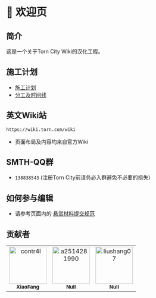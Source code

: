 # 🌆 欢迎页

## 简介

这是一个关于Torn City Wiki的汉化工程。

## 施工计划
* [施工计划](/welcome/dev_plans/README.md)
* [分工及时间线](welcome/dev_plans/job_assign.md)

## 英文Wiki站

```html
https://wiki.torn.com/wiki
```
- 页面布局及内容均来自官方Wiki

## SMTH-QQ群
- `138838543` (注册Torn City前请务必入群避免不必要的损失)

## 如何参与编辑
- 请参考页面内的 [悬赏材料提交规范](welcome/dev_rules/commit_rules.md)

## 贡献者
<!-- readme: collaborators,contributors -start -->
<table>
<tr>
    <td align="center">
        <a href="https://github.com/contr4l">
            <img src="https://avatars.githubusercontent.com/u/30452426?v=4" width="100;" alt="contr4l"/>
            <br />
            <sub><b>XiaoFang</b></sub>
        </a>
    </td>
    <td align="center">
        <a href="https://github.com/a2514281990">
            <img src="https://avatars.githubusercontent.com/u/55022133?v=4" width="100;" alt="a2514281990"/>
            <br />
            <sub><b>Null</b></sub>
        </a>
    </td>
    <td align="center">
        <a href="https://github.com/liushang07">
            <img src="https://avatars.githubusercontent.com/u/38568403?v=4" width="100;" alt="liushang07"/>
            <br />
            <sub><b>Null</b></sub>
        </a>
    </td></tr>
</table>
<!-- readme: collaborators,contributors -end -->

